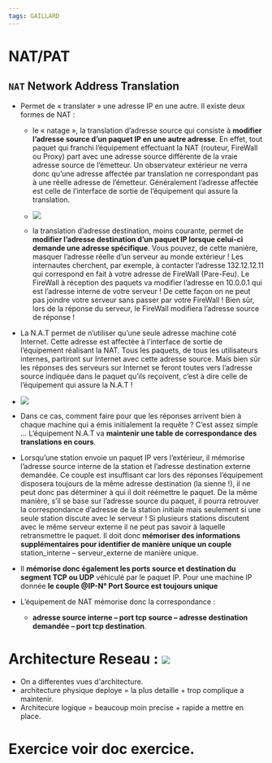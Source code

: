 ```yaml
---
tags: GAILLARD
---
```


# NAT/PAT 

## `NAT` Network Address Translation

* Permet de « translater » une adresse IP en une autre. Il existe deux formes de NAT :

    * le « natage », la translation d’adresse source qui consiste à **modifier l’adresse source d’un paquet IP en une autre adresse**. En effet, tout paquet qui franchi l’équipement effectuant la NAT (routeur, FireWall ou Proxy) part avec une adresse source différente de la vraie adresse source de l’émetteur. Un observateur extérieur ne verra donc qu’une adresse affectée par translation ne correspondant pas à une réelle adresse de l’émetteur. Généralement l’adresse affectée est celle de l’interface de sortie de l’équipement qui assure la translation.
    * ![](https://i.imgur.com/nmUPuhe.png)



    * la translation d’adresse destination, moins courante, permet de **modifier l’adresse destination d’un paquet IP lorsque celui-ci demande une adresse spécifique**. Vous pouvez, de cette manière, masquer l’adresse réelle d’un serveur au monde extérieur ! Les internautes cherchent, par exemple, à contacter l’adresse 132.12.12.11 qui correspond en fait à votre adresse de FireWall (Pare-Feu). Le FireWall à réception des paquets va modifier l’adresse en 10.0.0.1 qui est l’adresse interne de votre serveur ! De cette façon on ne peut pas joindre votre serveur sans passer par votre FireWall ! Bien sûr, lors de la réponse du serveur, le FireWall modifiera l’adresse source de réponse !


* La N.A.T permet de n’utiliser qu’une seule adresse machine coté Internet. Cette adresse est affectée à l’interface de sortie de l’équipement réalisant la NAT. Tous les paquets, de tous les utilisateurs internes, partiront sur Internet avec cette adresse source. Mais bien sûr les réponses des serveurs sur Internet se feront toutes vers l’adresse source indiquée dans le paquet qu’ils reçoivent, c’est à dire celle de l’équipement qui assure la N.A.T !

* ![](https://i.imgur.com/qrg31ZH.png)


* Dans ce cas, comment faire pour que les réponses arrivent bien à chaque machine qui a émis initialement la requête ? C’est assez simple … L’équipement N.A.T va **maintenir une table de correspondance des translations en cours**.

* Lorsqu’une station envoie un paquet IP vers l’extérieur, il mémorise l’adresse source interne de la station et l’adresse destination externe demandée. Ce couple est insuffisant car lors des réponses l’équipement disposera toujours de la même adresse destination (la sienne !), il ne peut donc pas déterminer à qui il doit réémettre le paquet. De la même manière, s’il se base sur l’adresse source du paquet, il pourra retrouver la correspondance d’adresse de la station initiale mais seulement si une seule station discute avec le serveur ! Si plusieurs stations discutent avec le même serveur externe il ne peut pas savoir à laquelle retransmettre le paquet. Il doit donc **mémoriser des informations supplémentaires pour identifier de manière unique un couple** station_interne – serveur_externe de manière unique.

* Il **mémorise donc également les ports source et destination du segment TCP ou UDP** véhiculé par le paquet IP. Pour une machine IP donnée **le couple @IP-N° Port Source est toujours unique**

* L’équipement de NAT mémorise donc la correspondance :
    * **adresse source interne – port tcp source – adresse destination demandée – port tcp destination**.





# Architecture Reseau : ![](https://i.imgur.com/Vz5Kyy4.jpg)



* On a differentes vues d'architecture.
* architecture physique deploye = la plus detaille + trop complique a maintenir.
* Architecure logique = beaucoup moin precise + rapide a mettre en place.

# Exercice voir doc exercice.
